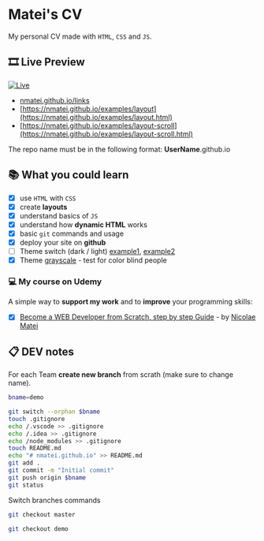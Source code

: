 # Matei's CV

My personal CV made with `HTML`, `CSS` and `JS`.

## 🎞 Live Preview

[![Live](https://img.shields.io/badge/live-nmatei.github.io-brightgreen?style=for-the-badge)](https://nmatei.github.io/)

- [nmatei.github.io/links](https://nmatei.github.io/links)
- [https://nmatei.github.io/examples/layout](https://nmatei.github.io/examples/layout.html)
- [https://nmatei.github.io/examples/layout-scroll](https://nmatei.github.io/examples/layout-scroll.html)

The repo name must be in the following format: **UserName**.github.io

## 📚 What you could learn

- [x] use `HTML` with `CSS`
- [x] create **layouts**
- [x] understand basics of `JS`
- [x] understand how **dynamic HTML** works
- [x] basic `git` commands and usage
- [x] deploy your site on **github**
- [ ] Theme switch (dark / light) [example1](https://infinite-table.com/docs#what-is-infinite), [example2](https://tpiros.dev/)
- [x] Theme [grayscale](https://www.w3docs.com/snippets/css/how-to-convert-an-image-into-a-grayscale-image-using-html-css.html) - test for color blind people

### ‍💻 My course on Udemy

A simple way to **support my work** and to **improve** your programming skills:

- [x] [Become a WEB Developer from Scratch, step by step Guide](https://nmatei.github.io/web) - by [Nicolae Matei](https://nmatei.github.io/)

## 📋 DEV notes

For each Team **create new branch** from scrath (make sure to change name).

```sh
bname=demo

git switch --orphan $bname
touch .gitignore
echo /.vscode >> .gitignore
echo /.idea >> .gitignore
echo /node_modules >> .gitignore
touch README.md
echo "# nmatei.github.io" >> README.md
git add .
git commit -m "Initial commit"
git push origin $bname
git status

```

Switch branches commands

```sh
git checkout master

git checkout demo
```
